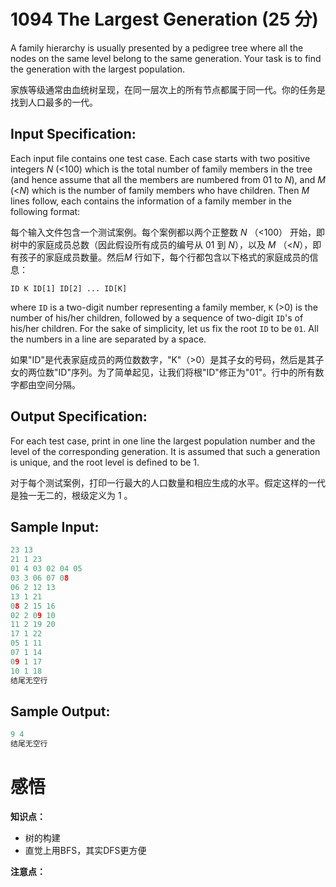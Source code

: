 # 1094 The Largest Generation (25 分)

A family hierarchy is usually presented by a pedigree tree where all the nodes on the same level belong to the same generation. Your task is to find the generation with the largest population.

家族等级通常由血统树呈现，在同一层次上的所有节点都属于同一代。你的任务是找到人口最多的一代。

## Input Specification:

Each input file contains one test case. Each case starts with two positive integers *N* (<100) which is the total number of family members in the tree (and hence assume that all the members are numbered from 01 to *N*), and *M* (<*N*) which is the number of family members who have children. Then *M* lines follow, each contains the information of a family member in the following format:

每个输入文件包含一个测试案例。每个案例都以两个正整数 *N* （<100） 开始，即树中的家庭成员总数（因此假设所有成员的编号从 01 到 *N*），以及 *M* （<*N*），即有孩子的家庭成员数量。然后*M* 行如下，每个行都包含以下格式的家庭成员的信息：

```
ID K ID[1] ID[2] ... ID[K]
```

where `ID` is a two-digit number representing a family member, `K` (>0) is the number of his/her children, followed by a sequence of two-digit `ID`'s of his/her children. For the sake of simplicity, let us fix the root `ID` to be `01`. All the numbers in a line are separated by a space.

如果"ID"是代表家庭成员的两位数数字，"K"（>0）是其子女的号码，然后是其子女的两位数"ID"序列。为了简单起见，让我们将根"ID"修正为"01"。行中的所有数字都由空间分隔。

## Output Specification:

For each test case, print in one line the largest population number and the level of the corresponding generation. It is assumed that such a generation is unique, and the root level is defined to be 1.

对于每个测试案例，打印一行最大的人口数量和相应生成的水平。假定这样的一代是独一无二的，根级定义为 1 。

## Sample Input:

```cpp
23 13
21 1 23
01 4 03 02 04 05
03 3 06 07 08
06 2 12 13
13 1 21
08 2 15 16
02 2 09 10
11 2 19 20
17 1 22
05 1 11
07 1 14
09 1 17
10 1 18
结尾无空行
```

## Sample Output:

```cpp
9 4
结尾无空行
```

# 感悟

**知识点：**

- 树的构建
- 直觉上用BFS，其实DFS更方便

**注意点：**

